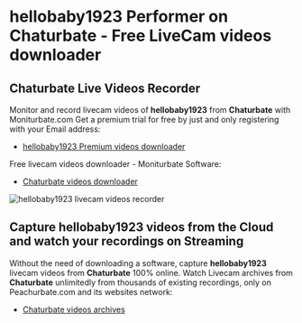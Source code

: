 # hellobaby1923 Performer on Chaturbate - Free LiveCam videos downloader

## Chaturbate Live Videos Recorder

Monitor and record livecam videos of **hellobaby1923** from **Chaturbate** with Moniturbate.com
Get a premium trial for free by just and only registering with your Email address:
* [hellobaby1923 Premium videos downloader](https://moniturbate.com/request-demo-licence-key.html)

Free livecam videos downloader - Moniturbate Software:
* [Chaturbate videos downloader](https://moniturbate.com/moniturbate-download-software.html)

![hellobaby1923 livecam videos recorder](https://peachurnet.com/templates/moniturbate-software.png)


## Capture hellobaby1923 videos from the Cloud and watch your recordings on Streaming

Without the need of downloading a software, capture **hellobaby1923** livecam videos from **Chaturbate** 100% online.
Watch Livecam archives from **Chaturbate** unlimitedly from thousands of existing recordings, only on Peachurbate.com and its websites network:
* [Chaturbate videos archives](https://peachurnet.com/)